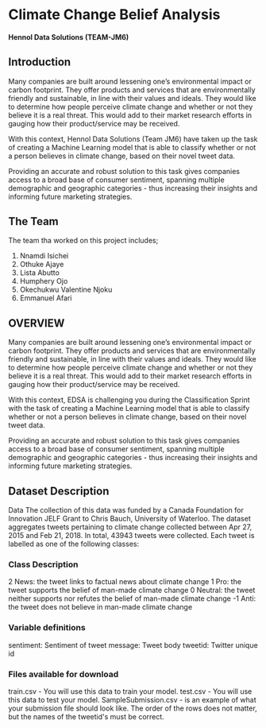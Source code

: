 # Climate Change Belief Analysis 
#### Hennol Data Solutions (TEAM-JM6)

## Introduction

Many companies are built around lessening one’s environmental impact or carbon footprint. They offer products and services that are environmentally friendly and sustainable, in line with their values and ideals. They would like to determine how people perceive climate change and whether or not they believe it is a real threat. This would add to their market research efforts in gauging how their product/service may be received.

With this context, Hennol Data Solutions (Team JM6) have taken up the task of creating a Machine Learning model that is able to classify whether or not a person believes in climate change, based on their novel tweet data.

Providing an accurate and robust solution to this task gives companies access to a broad base of consumer sentiment, spanning multiple demographic and geographic categories - thus increasing their insights and informing future marketing strategies.

## The Team

The team tha worked on this project includes;
1. Nnamdi Isichei
2. Othuke Ajaye
3. Lista Abutto
4. Humphery Ojo
5. Okechukwu Valentine Njoku
6. Emmanuel Afari

## **OVERVIEW**

Many companies are built around lessening one’s environmental impact or carbon footprint. They offer products and services that are environmentally friendly and sustainable, in line with their values and ideals. They would like to determine how people perceive climate change and whether or not they believe it is a real threat. This would add to their market research efforts in gauging how their product/service may be received.

With this context, EDSA is challenging you during the Classification Sprint with the task of creating a Machine Learning model that is able to classify whether or not a person believes in climate change, based on their novel tweet data.

Providing an accurate and robust solution to this task gives companies access to a broad base of consumer sentiment, spanning multiple demographic and geographic categories - thus increasing their insights and informing future marketing strategies.

## **Dataset Description**

Data The collection of this data was funded by a Canada Foundation for Innovation JELF Grant to Chris Bauch, University of Waterloo. The dataset aggregates tweets pertaining to climate change collected between Apr 27, 2015 and Feb 21, 2018. In total, 43943 tweets were collected. Each tweet is labelled as one of the following classes:

### **Class Description**

2 News: the tweet links to factual news about climate change
1 Pro: the tweet supports the belief of man-made climate change
0 Neutral: the tweet neither supports nor refutes the belief of man-made climate change
-1 Anti: the tweet does not believe in man-made climate change

### **Variable definitions**

sentiment: Sentiment of tweet
message: Tweet body
tweetid: Twitter unique id

### **Files available for download**

train.csv - You will use this data to train your model.
test.csv - You will use this data to test your model.
SampleSubmission.csv - is an example of what your submission file should look like. The order of the rows does not matter, but the names of the tweetid's must be correct.
